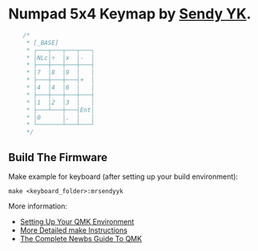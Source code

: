 # Numpad 5x4 Keymap by [Sendy YK](https://mr.sendyyk.com).

```c
    /*
     * [_BASE]
     * ┌───┬───┬───┬───┐
     * │NLc│÷  │x  │-  │
     * ├───┼───┼───┼───┤
     * │7  │8  │9  │   │
     * ├───┼───┼───┤+  │
     * │4  │4  │6  │   │
     * ├───┼───┼───┼───┤
     * │1  │2  │3  │   │
     * ├───┴───┼───┤Ent│
     * │0      │.  │   │
     * └───────┴───┴───┘
     */
```

## Build The Firmware

Make example for keyboard (after setting up your build environment):

    make <keyboard_folder>:mrsendyyk

More information:
* [Setting Up Your QMK Environment](https://docs.qmk.fm/#/getting_started_build_tools)
* [More Detailed make Instructions](https://docs.qmk.fm/#/getting_started_make_guide)
* [The Complete Newbs Guide To QMK](https://docs.qmk.fm/#/newbs)
